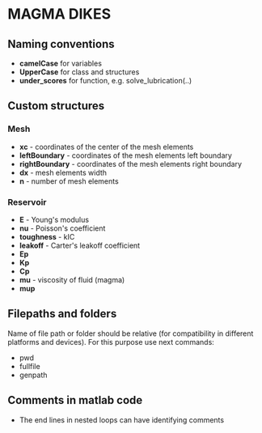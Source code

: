 # MAGMA DIKES

## Naming conventions
- **camelCase** for variables
- **UpperCase** for class and structures
- **under_scores** for function, e.g. solve_lubrication(..)

## Custom structures
### Mesh
- **xc** - coordinates of the center of the mesh elements
- **leftBoundary** - coordinates of the mesh elements left boundary
- **rightBoundary** - coordinates of the mesh elements right boundary
- **dx** - mesh elements width
- **n** - number of mesh elements

### Reservoir
- **E** - Young's modulus
- **nu** - Poisson's coefficient
- **toughness** - kIC
- **leakoff** - Carter's leakoff coefficient
- **Ep**
- **Kp**
- **Cp**
- **mu** - viscosity of fluid (magma)
- **mup**

## Filepaths and folders
Name of file path or folder should be relative (for compatibility in different platforms and devices). For this purpose use next commands:
- pwd
- fullfile
- genpath

## Comments in matlab code
- The end lines in nested loops can have identifying comments